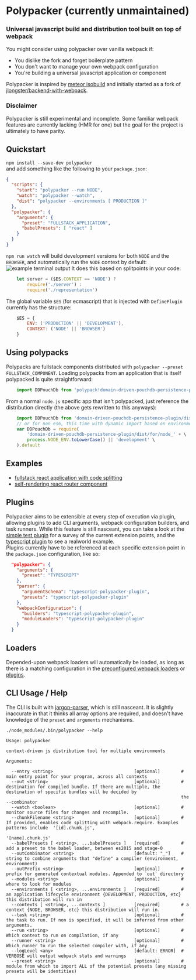 # Polypacker (currently unmaintained)
### Universal javascript build and distribution tool built on top of webpack 
You might consider using polypacker over vanilla webpack if:
* You dislike the fork and forget boilerplate pattern
* You don't want to manage your own webpack configuration
* You're building a universal javascript application or component
   
Polypacker is inspired by [meteor isobuild](https://www.meteor.com/isobuild) and initially started as a fork of [jlongster/backend-with-webpack](https://github.com/jlongster/backend-with-webpack).
  
### Disclaimer
Polypacker is still experimental and incomplete. Some familiar webpack features are currently lacking (HMR for one) but the goal for the project is ultimately to have parity.
  
## Quickstart
`npm install --save-dev polypacker`  
and add something like the following to your `package.json`:
```json
{
  "scripts": {
    "start": "polypacker --run NODE",
    "watch": "polypacker --watch",
    "dist": "polypacker --environments [ PRODUCTION ]"
  },
  "polypacker": {
    "arguments": {
      "preset": "FULLSTACK_APPLICATION",
      "babelPresets": [ "react" ]
    }
  }
}
```
`npm run watch` will build development versions for both `NODE` and the `BROWSER`, and automatically run the `NODE` context by default:
![example terminal output](https://cloud.githubusercontent.com/assets/8343799/20774555/793d7108-b71c-11e6-9fbd-c7295f459b99.png)
It does this based on splitpoints in your code:
```javascript
    let server = ($ES.CONTEXT == 'NODE') ?
        require('./server') :
        require('./representation')
```
The global variable `$ES` (for ecmascript) that is injected with `DefinePlugin` currently has the structure:
```javascript
    $ES = {
        ENV: ('PRODUCTION' || 'DEVELOPMENT'),
        CONTEXT: ('NODE' || 'BROWSER')
    }
```
  
## Using polypacks
Polypacks are fullstack components distributed with `polypacker --preset FULLSTACK_COMPONENT`. Loading polypacks from an application that is itself polypacked is quite straightforward:
```javascript
    import DDPouchDb from 'polypack!domain-driven-pouchdb-persistence-plugin'
```
From a normal `node.js` specific app that isn't polypacked, just reference the distribution directly (the above gets rewritten to this anyways):
```javascript
    import DDPouchDb from 'domain-driven-pouchdb-persistence-plugin/dist/for/node_production'
    // or for non es6, this time with dynamic import based on environment
    var DDPouchDb = require(
        'domain-driven-pouchdb-persistence-plugin/dist/for/node_' + \
        process.NODE_ENV.toLowerCase() || 'development' \
    ).default
```
## Examples
* [fullstack react application with code splitting](https://github.com/polypacker/react-splitting-polypacker-example)
* [self-rendering react router component](https://github.com/polypacker/example-react-router-polypack)
  
## Plugins
Polypacker aims to be extensible at every step of execution via plugin, allowing plugins to add CLI arguments, webpack configuration builders, and task runners. While this feature is still nasceant, you can take a look at the [simple test plugin](https://github.com/polypacker/simple-test-polypacker-plugin/blob/master/src/index.js) for a survey of the current extension points, and the [typescript plugin](https://github.com/polypacker/typescript-polypacker-plugin/blob/master/src/index.js) to see a realworld example.  
Plugins currently have to be referenced at each specific extension point in the `package.json` configuration, like so:
```json
  "polypacker": {
    "arguments": {
      "preset": "TYPESCRIPT"
    },
    "parser": {
      "argumentSchema": "typescript-polypacker-plugin",
      "presets": "typescript-polypacker-plugin"
    },
    "webpackConfiguration": {
      "builders": "typescript-polypacker-plugin",
      "moduleLoaders": "typescript-polypacker-plugin"
    }
  }
```
  
## Loaders
Depended-upon webpack loaders will automatically be loaded, as long as there is a matching configuration in the [preconfigured webpack loaders](https://github.com/michaeljosephrosenthal/polypacker/blob/master/src/webpacker/autoLoader.js#L26-L54) or [plugins](https://github.com/polypacker/simple-test-polypacker-plugin/blob/master/src/index.js#L32).
  
## CLI Usage / Help
The CLI is built with [jargon-parser](https://github.com/polypacker/jargon-parser), which is still nasceant. It is slightly inaccurate in that it thinks all array options are required, and doesn't have knowledge of the `preset` and `arguments` mechanisms.
```
./node_modules/.bin/polypacker --help

Usage: polypacker

context-driven js distribution tool for multiple environments

Arguments:

  --entry <string>                               [optional]        # main entry point for your program, across all contexts
  --out <string>                                 [optional]        # destination for compiled bundle. If there are multiple, the destination of specific bundles will be decided by
                                                                   the --combinator
  --watch <boolean>                              [optional]        # monitor source files for changes and recompile.
  --chunkFilename <string>                       [optional]        # If provided, enables code splitting with webpack.require. Examples patterns include  '[id].chunk.js',
                                                                   '[name].chunk.js'
  --babelPresets [ <string>, ...babelPresets ]   [required]        # add a preset to the babel loader, between es2015 and stage-0
  --outCombinator <string>                       [default: "_"]    # string to combine arguments that "define" a compiler (environment, environment)
  --outPrefix <string>                           [optional]        # prefix for generated contextual modules. Appended to `out` directory
  --modules <string>                             [optional]        # where to look for modules
  --environments [ <string>, ...environments ]   [required]        # an application lifecycle environment {DEVELOPMENT, PRODUCTION, etc} this distribution will run in
  --contexts [ <string>, ...contexts ]           [required]        # a context {NODE, BROWSER, etc} this distribution will run in.
  --task <string>                                [optional]        # the task to run. If non is specified, it will be inferred from other arguments.
  --run <string>                                 [optional]        # Which context to run on compilation, if any
  --runner <string>                              [optional]        # Which runner to run the selected compiler with, if any
  --logLevel <any>                               [default: ERROR]  # VERBOSE will output webpack stats and warnings
  --preset <string>                              [optional]        # module from which to import ALL of the potential presets (any missing presets will be identities)
```


